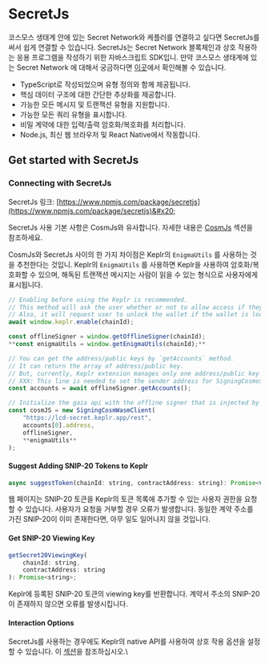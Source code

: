 # SecretJs

코스모스 생태계 안에 있는 Secret Network와 케플러를 연결하고 싶다면 SecretJs를 써서 쉽게 연결할 수 있습니다. SecretJs는 Secret Network 블록체인과 상호 작용하는 응용 프로그램을 작성하기 위한 자바스크립트 SDK입니. 만약 코스모스 생태계에 있는 Secret Network 에 대해서 궁금하다면 [이곳](https://scrt.network/about/about-secret-network/)에서 확인해볼 수 있습니다.

* TypeScript로 작성되었으며 유형 정의와 함께 제공됩니다.
* 핵심 데이터 구조에 대한 간단한 추상화를 제공합니다.
* 가능한 모든 메시지 및 트랜잭션 유형을 지원합니다.
* 가능한 모든 쿼리 유형을 표시합니다.
* 비밀 계약에 대한 입력/출력 암호화/복호화를 처리합니다.
* Node.js, 최신 웹 브라우저 및 React Native에서 작동합니다.

## Get started with SecretJs

### Connecting with SecretJs

SecretJs 링크: [https://www.npmjs.com/package/secretjs](https://www.npmjs.com/package/secretjs)&#x20;

SecretJs 사용 기본 사항은 CosmJs와 유사합니다. 자세한 내용은 [CosmJs](cosmjs.md) 섹션을 참조하세요.&#x20;

CosmJs와 SecretJs 사이의 한 가지 차이점은 Keplr의 `EnigmaUtils` 를 사용하는 것을 추천한다는 것입니. Keplr의 `EnigmaUtils` 를 사용하면 Keplr을 사용하여 암호화/복호화할 수 있으며, 해독된 트랜잭션 메시지는 사람이 읽을 수 있는 형식으로 사용자에게 표시됩니다.

```javascript
// Enabling before using the Keplr is recommended.
// This method will ask the user whether or not to allow access if they haven't visited this website.
// Also, it will request user to unlock the wallet if the wallet is locked.
await window.keplr.enable(chainId);

const offlineSigner = window.getOfflineSigner(chainId);
**const enigmaUtils = window.getEnigmaUtils(chainId);**

// You can get the address/public keys by `getAccounts` method.
// It can return the array of address/public key.
// But, currently, Keplr extension manages only one address/public key pair.
// XXX: This line is needed to set the sender address for SigningCosmosClient.
const accounts = await offlineSigner.getAccounts();

// Initialize the gaia api with the offline signer that is injected by Keplr extension.
const cosmJS = new SigningCosmWasmClient(
    "https://lcd-secret.keplr.app/rest",
    accounts[0].address,
    offlineSigner,
    **enigmaUtils**
);
```

#### Suggest Adding SNIP-20 Tokens to Keplr <a href="#suggest-adding-snip-20-tokens-to-keplr" id="suggest-adding-snip-20-tokens-to-keplr"></a>

```javascript
async suggestToken(chainId: string, contractAddress: string): Promise<void>
```

웹 페이지는 SNIP-20 토큰을 Keplr의 토큰 목록에 추가할 수 있는 사용자 권한을 요청할 수 있습니다. 사용자가 요청을 거부할 경우 오류가 발생합니다. 동일한 계약 주소를 가진 SNIP-20이 이미 존재한다면, 아무 일도 일어나지 않을 것입니다.

#### Get SNIP-20 Viewing Key <a href="#get-snip-20-viewing-key" id="get-snip-20-viewing-key"></a>

```javascript
getSecret20ViewingKey(
    chainId: string,
    contractAddress: string
): Promise<string>;
```

Keplr에 등록된 SNIP-20 토큰의 viewing key를 반환합니다. 계약서 주소의 SNIP-20이 존재하지 않으면 오류를 발생시킵니다.

#### Interaction Options

SecretJs를 사용하는 경우에도 Keplr의 native API를 사용하여 상호 작용 옵션을 설정할 수 있습니다. 이 [섹션](specific-features.md#interaction-options)을 참조하십시오.\
